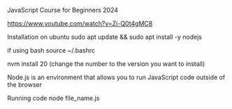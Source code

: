 JavaScript Course for Beginners 2024

https://www.youtube.com/watch?v=Zi-Q0t4gMC8

Installation on ubuntu
sudo apt update &&
sudo apt install -y nodejs

if using bash
source ~/.bashrc

nvm install 20
(change the number to the version you want to install)


Node.js is an environment that allows you to run JavaScript code outside of the browser

Running code
node file_name.js

